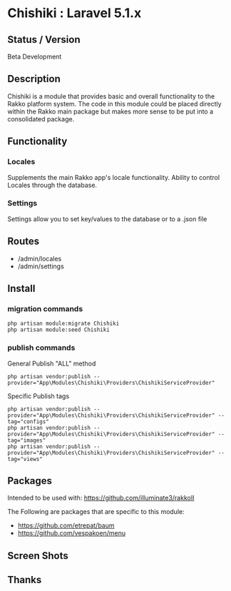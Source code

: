 # Chishiki : Laravel 5.1.x


## Status / Version

Beta Development


## Description

Chishiki is a module that provides basic and overall functionality to the Rakko platform system.
The code in this module could be placed directly within the Rakko main package but makes more sense to be put into a consolidated package.


## Functionality


### Locales
Supplements the main Rakko app's locale functionality.
Ability to control Locales through the database.


### Settings
Settings allow you to set key/values to the database or to a .json file


## Routes

* /admin/locales
* /admin/settings


## Install

### migration commands

```
php artisan module:migrate Chishiki
php artisan module:seed Chishiki
```


### publish commands

General Publish "ALL" method
```
php artisan vendor:publish --provider="App\Modules\Chishiki\Providers\ChishikiServiceProvider"
```

Specific Publish tags
```
php artisan vendor:publish --provider="App\Modules\Chishiki\Providers\ChishikiServiceProvider" --tag="configs"
php artisan vendor:publish --provider="App\Modules\Chishiki\Providers\ChishikiServiceProvider" --tag="images"
php artisan vendor:publish --provider="App\Modules\Chishiki\Providers\ChishikiServiceProvider" --tag="views"
```


## Packages

Intended to be used with:
https://github.com/illuminate3/rakkoII

The Following are packages that are specific to this module:

* https://github.com/etrepat/baum
* https://github.com/vespakoen/menu


## Screen Shots
## Thanks
